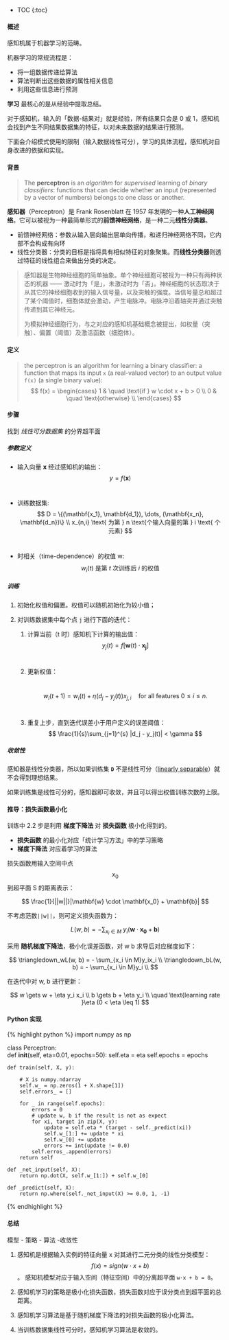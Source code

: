 * TOC
{:toc}


#### 概述

感知机属于机器学习的范畴。

机器学习的常规流程是：

- 将一组数据传递给算法
- 算法判断出这些数据的属性相关信息
- 利用这些信息进行预测

**学习** 最核心的是从经验中提取总结。

对于感知机，输入的「数据-结果对」就是经验，所有结果只会是 0 或 1，感知机会找到产生不同结果数据集的特征，以对未来数据的结果进行预测。

下面会介绍模式使用的限制（输入数据线性可分），学习的具体流程，感知机对自身改进的依据和实现。

#### 背景

> The **perceptron** is an *algorithm* for *supervised* learning of *binary classifiers*: functions that can decide whether an input (represented by a vector of numbers) belongs to one class or another.

**感知器**（Perceptron）是 Frank Rosenblatt 在 1957 年发明的一种**人工神经网络**。它可以被视为一种最简单形式的**前馈神经网络**，是一种二元**线性分类器**。

- 前馈神经网络：参数从输入层向输出层单向传播，和递归神经网络不同，它内部不会构成有向环
- 线性分类器：分类的目标是指将具有相似特征的对象聚集。而**线性分类器**则透过特征的线性组合来做出分类的决定。

> 感知器是生物神经细胞的简单抽象。单个神经细胞可被视为一种只有两种状态的机器 —— 激动时为「是」，未激动时为「否」。神经细胞的状态取决于从其它的神经细胞收到的输入信号量，以及突触的强度。当信号量总和超过了某个阈值时，细胞体就会激动，产生电脉冲。电脉冲沿着轴突并通过突触传递到其它神经元。
>
> 为模拟神经细胞行为，与之对应的感知机基础概念被提出，如权量（突触）、偏置（阈值）及激活函数（细胞体）。

#### 定义

> the perceptron is an algorithm for learning a binary classifier: a function that maps its input `x` (a real-valued vector) to an output value `f(x)` (a single binary value):
> $$
> f(x)  =
>   \begin{cases}
>     1       & \quad \text{if } w \cdot x + b > 0 \\
>     0       & \quad \text{otherwise} \\
>   \end{cases}
> $$
>

#### 步骤

找到 *线性可分数据集* 的分界超平面

##### 参数定义

- 输入向量 **x** 经过感知机的输出：
  ​
  $$
  y = f(\mathbf{x})
  $$
  ​

- 训练数据集:
  ​
  $$
  D = \{(\mathbf{x_1}, \mathbf{d_1}), \dots, (\mathbf{x_n}, \mathbf{d_n})\} \\
  x_{n,i} \text{ 为第 } n \text{个输入向量的第 } i \text{ 个元素}
  $$
  ​

- 时相关（time-dependence）的权值 w:
  ​
  $$
  w_i(t) \text{ 是第 } t \text{ 次训练后 } i \text{ 的权值 }
  $$




##### 训练

1. 初始化权值和偏置。权值可以随机初始化为较小值；

2. 对训练数据集中每个点 `j` 进行下面的迭代：

   1. 计算当前（t 时）感知机下计算的输出值：
      ​
      $$
      y_j(t) = f[\mathbf{w}(t) \cdot \mathbf{x_j}]
      $$
      ​

   2. 更新权值：

      ​
      $$
      w_i(t+1) = w_i(t) + \eta (d_j - y_j(t))x_{j,i} \quad \text{for all features } 0 \leq i \leq n.
      $$
      ​

   3. 重复上步，直到迭代误差小于用户定义的误差阈值：
      ​
      $$
      \frac{1}{s}\sum_{j=1}^{s} |d_j - y_j(t)| < \gamma
      $$






##### 收敛性

感知器是线性分类器，所以如果训练集 **`D`** 不是线性可分（[linearly separable](https://en.wikipedia.org/wiki/Linear_separability)）就不会得到理想结果。

如果训练集是线性可分的，感知器即可收敛，并且可以得出权值训练次数的上限。

#### 推导：损失函数最小化

训练中 2.2 步是利用 **梯度下降法** 对 **损失函数** 极小化得到的。

- **损失函数** 的最小化对应「统计学习方法」中的学习策略
- **梯度下降法** 对应着学习的算法

损失函数用输入空间中点 $$ x_0 $$ 到超平面 S 的距离表示：


$$
\frac{1}{||w||}|\mathbf{w} \cdot \mathbf{x_0} + \mathbf{b}|
$$

不考虑范数`||w||`，则可定义损失函数为：


$$
L(w, b) = - \sum_{x_i \in M} \ y_i(\mathbf{w} \cdot \mathbf{x_0} + \mathbf{b})
$$


采用 **随机梯度下降法**，极小化误差函数，对 w b 求导后对应梯度如下：


$$
\triangledown_wL(w, b) = - \sum_{x_i \in M}y_ix_i \\
\triangledown_bL(w, b) = - \sum_{x_i \in M}y_i \\
$$

在迭代中对 w, b 进行更新：


$$
w \gets w + \eta y_i x_i \\
b \gets b + \eta y_i \\ 
 \quad \text{learning rate }\eta (0 < \eta \leq 1)
$$

#### Python 实现

{% highlight python %}
import numpy as np

class Perceptron:
​    
    def __init__(self, eta=0.01, epochs=50):
        self.eta = eta
        self.epochs = epochs
        
    def train(self, X, y):
    
        # X is numpy.ndarray
        self.w_ = np.zeros(1 + X.shape[1])
        self.errors_ = []
        
        for _ in range(self.epochs):
            errors = 0
            # update w, b if the result is not as expect
            for xi, target in zip(X, y):
                update = self.eta * (target - self._predict(xi))
                self.w_[1:] += update * xi
                self.w_[0] += update
                errors += int(update != 0.0)
            self.erros_.append(errors)
        return self
    
    def _net_input(self, X):
        return np.dot(X, self.w_[1:]) + self.w_[0]
    
    def _predict(self, X):
        return np.where(self._net_input(X) >= 0.0, 1, -1)
{% endhighlight %}



#### 总结

模型 - 策略 - 算法 -收敛性

1. 感知机是根据输入实例的特征向量 x 对其进行二元分类的线性分类模型：
   $$
   f(x) = sign(w \cdot x + b)
   $$
   。
   感知机模型对应于输入空间（特征空间）中的分离超平面 `w·x + b = 0`。

2. 感知机学习的策略是极小化损失函数，损失函数对应于误分类点到超平面的总距离。

3. 感知机学习算法是基于随机梯度下降法的对损失函数的极小化算法。

4. 当训练数据集线性可分时，感知机学习算法是收敛的。



